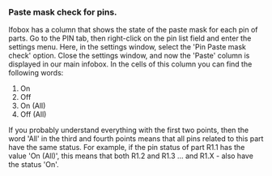 ### Paste mask check for pins.

Ifobox has a column that shows the state of the paste mask for each pin of parts. Go to the PIN tab, then right-click on the pin list field and enter the settings menu. Here, in the settings window, select the 'Pin Paste mask check' option. Close the settings window, and now the 'Paste' column is displayed in our main infobox. In the cells of this column you can find the following words:

1) On
2) Off
3) On (All)
4) Off (All)

If you probably understand everything with the first two points, then the word 'All' in the third and fourth points means that all pins related to this part have the same status. For example, if the pin status of part R1.1 has the value 'On (All)', this means that both R1.2 and R1.3 ... and R1.X - also have the status 'On'.

